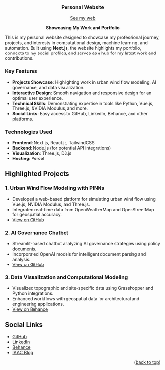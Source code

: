 <a id="readme-top"></a>

<div align="center">
<!--     <img src="./web-app/src/assets/img/logo-b.png" alt="Logo" width="200"> -->
  <h3 align="center">Personal Website</h3>
  <a href="https://andresroncal.com/" target="_blank">See my web</a>
  <p align="center" style="font-weight: bold;">Showcasing My Work and Portfolio<br>
  </p>
</div>

<p>This is my personal website designed to showcase my professional journey, projects, and interests in computational design, machine learning, and automation. Built using <strong>Next.js</strong>, the website highlights my portfolio, connects to my social profiles, and serves as a hub for my latest work and contributions.</p>

<h3>Key Features</h3>
<ul>
  <li><strong>Projects Showcase</strong>: Highlighting work in urban wind flow modeling, AI governance, and data visualization.</li>
  <li><strong>Interactive Design</strong>: Smooth navigation and responsive design for an optimal user experience.</li>
  <li><strong>Technical Skills</strong>: Demonstrating expertise in tools like Python, Vue.js, Three.js, NVIDIA Modulus, and more.</li>
  <li><strong>Social Links</strong>: Easy access to GitHub, LinkedIn, Behance, and other platforms.</li>
</ul>

<h3>Technologies Used</h3>
<ul>
  <li><strong>Frontend</strong>: Next.js, React.js, TailwindCSS</li>
  <li><strong>Backend</strong>: Node.js (for potential API integrations)</li>
  <li><strong>Visualization</strong>: Three.js, D3.js</li>
  <li><strong>Hosting</strong>: Vercel</li>
</ul>

<!-- Projects Section -->
<h2>Highlighted Projects</h2>

<h3>1. Urban Wind Flow Modeling with PINNs</h3>
<ul>
  <li>Developed a web-based platform for simulating urban wind flow using Vue.js, NVIDIA Modulus, and Three.js.</li>
  <li>Integrated real-time data from OpenWeatherMap and OpenStreetMap for geospatial accuracy.</li>
  <li><a href="https://github.com/ronmaccms/macadThesis24" target="_blank">View on GitHub</a></li>
</ul>

<h3>2. AI Governance Chatbot</h3>
<ul>
  <li>Streamlit-based chatbot analyzing AI governance strategies using policy documents.</li>
  <li>Incorporated OpenAI models for intelligent document parsing and analysis.</li>
  <li><a href="https://github.com/ronmaccms/llm-chatbot" target="_blank">View on GitHub</a></li>
</ul>

<h3>3. Data Visualization and Computational Modeling</h3>
<ul>
  <li>Visualized topographic and site-specific data using Grasshopper and Python integrations.</li>
  <li>Enhanced workflows with geospatial data for architectural and engineering applications.</li>
  <li><a href="https://www.behance.net/gallery/213493537/Data-Visualization-and-Computational-Modeling" target="_blank">View on Behance</a></li>
</ul>

<h2>Social Links</h2>
<ul>
  <li><a href="https://github.com/ronmaccms" target="_blank">GitHub</a></li>
  <li><a href="https://www.linkedin.com/in/andres-roncal-1b148a132/" target="_blank">LinkedIn</a></li>
  <li><a href="https://www.behance.net/Ronmacc" target="_blank">Behance</a></li>
  <li><a href="https://blog.iaac.net/user/ronmacc/" target="_blank">IAAC Blog</a></li>
</ul>

<p align="right">(<a href="#readme-top">back to top</a>)</p>
